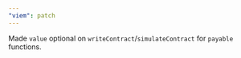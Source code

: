 ```yaml
---
"viem": patch
---
```


Made `value` optional on `writeContract`/`simulateContract` for `payable` functions.
